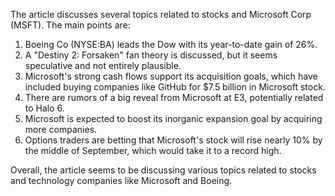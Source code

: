The article discusses several topics related to stocks and Microsoft Corp (MSFT). The main points are:

1. Boeing Co (NYSE:BA) leads the Dow with its year-to-date gain of 26%.
2. A "Destiny 2: Forsaken" fan theory is discussed, but it seems speculative and not entirely plausible.
3. Microsoft's strong cash flows support its acquisition goals, which have included buying companies like GitHub for $7.5 billion in Microsoft stock.
4. There are rumors of a big reveal from Microsoft at E3, potentially related to Halo 6.
5. Microsoft is expected to boost its inorganic expansion goal by acquiring more companies.
6. Options traders are betting that Microsoft's stock will rise nearly 10% by the middle of September, which would take it to a record high.

Overall, the article seems to be discussing various topics related to stocks and technology companies like Microsoft and Boeing.
